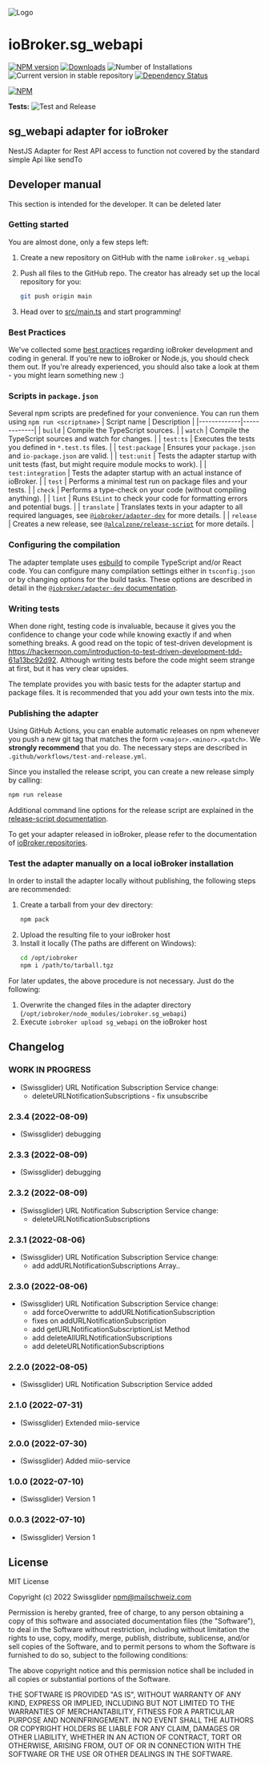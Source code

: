 ![Logo](admin/sg_webapi.png)

# ioBroker.sg_webapi

[![NPM version](https://img.shields.io/npm/v/iobroker.sg_webapi.svg)](https://www.npmjs.com/package/iobroker.sg_webapi)
[![Downloads](https://img.shields.io/npm/dm/iobroker.sg_webapi.svg)](https://www.npmjs.com/package/iobroker.sg_webapi)
![Number of Installations](https://iobroker.live/badges/sg_webapi-installed.svg)
![Current version in stable repository](https://iobroker.live/badges/sg_webapi-stable.svg)
[![Dependency Status](https://img.shields.io/david/swissglider/iobroker.sg_webapi.svg)](https://david-dm.org/swissglider/iobroker.sg_webapi)

[![NPM](https://nodei.co/npm/iobroker.sg_webapi.png?downloads=true)](https://nodei.co/npm/iobroker.sg_webapi/)

**Tests:** ![Test and Release](https://github.com/swissglider/ioBroker.sg_webapi/workflows/Test%20and%20Release/badge.svg)

## sg_webapi adapter for ioBroker

NestJS Adapter for Rest API access to function not covered by the standard simple Api like sendTo

## Developer manual

This section is intended for the developer. It can be deleted later

### Getting started

You are almost done, only a few steps left:

1. Create a new repository on GitHub with the name `ioBroker.sg_webapi`

1. Push all files to the GitHub repo. The creator has already set up the local repository for you:

    ```bash
    git push origin main
    ```

1. Head over to [src/main.ts](src/main.ts) and start programming!

### Best Practices

We've collected some [best practices](https://github.com/ioBroker/ioBroker.repositories#development-and-coding-best-practices) regarding ioBroker development and coding in general. If you're new to ioBroker or Node.js, you should
check them out. If you're already experienced, you should also take a look at them - you might learn something new :)

### Scripts in `package.json`

Several npm scripts are predefined for your convenience. You can run them using `npm run <scriptname>`
| Script name | Description |
|-------------|-------------|
| `build` | Compile the TypeScript sources. |
| `watch` | Compile the TypeScript sources and watch for changes. |
| `test:ts` | Executes the tests you defined in `*.test.ts` files. |
| `test:package` | Ensures your `package.json` and `io-package.json` are valid. |
| `test:unit` | Tests the adapter startup with unit tests (fast, but might require module mocks to work). |
| `test:integration` | Tests the adapter startup with an actual instance of ioBroker. |
| `test` | Performs a minimal test run on package files and your tests. |
| `check` | Performs a type-check on your code (without compiling anything). |
| `lint` | Runs `ESLint` to check your code for formatting errors and potential bugs. |
| `translate` | Translates texts in your adapter to all required languages, see [`@iobroker/adapter-dev`](https://github.com/ioBroker/adapter-dev#manage-translations) for more details. |
| `release` | Creates a new release, see [`@alcalzone/release-script`](https://github.com/AlCalzone/release-script#usage) for more details. |

### Configuring the compilation

The adapter template uses [esbuild](https://esbuild.github.io/) to compile TypeScript and/or React code. You can configure many compilation settings
either in `tsconfig.json` or by changing options for the build tasks. These options are described in detail in the
[`@iobroker/adapter-dev` documentation](https://github.com/ioBroker/adapter-dev#compile-adapter-files).

### Writing tests

When done right, testing code is invaluable, because it gives you the
confidence to change your code while knowing exactly if and when
something breaks. A good read on the topic of test-driven development
is https://hackernoon.com/introduction-to-test-driven-development-tdd-61a13bc92d92.
Although writing tests before the code might seem strange at first, but it has very
clear upsides.

The template provides you with basic tests for the adapter startup and package files.
It is recommended that you add your own tests into the mix.

### Publishing the adapter

Using GitHub Actions, you can enable automatic releases on npm whenever you push a new git tag that matches the form
`v<major>.<minor>.<patch>`. We **strongly recommend** that you do. The necessary steps are described in `.github/workflows/test-and-release.yml`.

Since you installed the release script, you can create a new
release simply by calling:

```bash
npm run release
```

Additional command line options for the release script are explained in the
[release-script documentation](https://github.com/AlCalzone/release-script#command-line).

To get your adapter released in ioBroker, please refer to the documentation
of [ioBroker.repositories](https://github.com/ioBroker/ioBroker.repositories#requirements-for-adapter-to-get-added-to-the-latest-repository).

### Test the adapter manually on a local ioBroker installation

In order to install the adapter locally without publishing, the following steps are recommended:

1. Create a tarball from your dev directory:
    ```bash
    npm pack
    ```
1. Upload the resulting file to your ioBroker host
1. Install it locally (The paths are different on Windows):
    ```bash
    cd /opt/iobroker
    npm i /path/to/tarball.tgz
    ```

For later updates, the above procedure is not necessary. Just do the following:

1. Overwrite the changed files in the adapter directory (`/opt/iobroker/node_modules/iobroker.sg_webapi`)
1. Execute `iobroker upload sg_webapi` on the ioBroker host

## Changelog

<!--
    Placeholder for the next version (at the beginning of the line):
    ### **WORK IN PROGRESS**
-->

### **WORK IN PROGRESS**

-   (Swissglider) URL Notification Subscription Service change:
    -   deleteURLNotificationSubscriptions - fix unsubscribe

### 2.3.4 (2022-08-09)

-   (Swissglider) debugging

### 2.3.3 (2022-08-09)

-   (Swissglider) debugging

### 2.3.2 (2022-08-09)

-   (Swissglider) URL Notification Subscription Service change:
    -   deleteURLNotificationSubscriptions

### 2.3.1 (2022-08-06)

-   (Swissglider) URL Notification Subscription Service change:
    -   add addURLNotificationSubscriptions Array..

### 2.3.0 (2022-08-06)

-   (Swissglider) URL Notification Subscription Service change:
    -   add forceOverwritte to addURLNotificationSubscription
    -   fixes on addURLNotificationSubscription
    -   add getURLNotificationSubscriptionList Method
    -   add deleteAllURLNotificationSubscriptions
    -   add deleteURLNotificationSubscriptions

### 2.2.0 (2022-08-05)

-   (Swissglider) URL Notification Subscription Service added

### 2.1.0 (2022-07-31)

-   (Swissglider) Extended miio-service

### 2.0.0 (2022-07-30)

-   (Swissglider) Added miio-service

### 1.0.0 (2022-07-10)

-   (Swissglider) Version 1

### 0.0.3 (2022-07-10)

-   (Swissglider) Version 1

## License

MIT License

Copyright (c) 2022 Swissglider <npm@mailschweiz.com>

Permission is hereby granted, free of charge, to any person obtaining a copy
of this software and associated documentation files (the "Software"), to deal
in the Software without restriction, including without limitation the rights
to use, copy, modify, merge, publish, distribute, sublicense, and/or sell
copies of the Software, and to permit persons to whom the Software is
furnished to do so, subject to the following conditions:

The above copyright notice and this permission notice shall be included in all
copies or substantial portions of the Software.

THE SOFTWARE IS PROVIDED "AS IS", WITHOUT WARRANTY OF ANY KIND, EXPRESS OR
IMPLIED, INCLUDING BUT NOT LIMITED TO THE WARRANTIES OF MERCHANTABILITY,
FITNESS FOR A PARTICULAR PURPOSE AND NONINFRINGEMENT. IN NO EVENT SHALL THE
AUTHORS OR COPYRIGHT HOLDERS BE LIABLE FOR ANY CLAIM, DAMAGES OR OTHER
LIABILITY, WHETHER IN AN ACTION OF CONTRACT, TORT OR OTHERWISE, ARISING FROM,
OUT OF OR IN CONNECTION WITH THE SOFTWARE OR THE USE OR OTHER DEALINGS IN THE
SOFTWARE.

